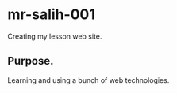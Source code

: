 # mr-salih-001
Creating my lesson web site.

## Purpose.
Learning and using a bunch of web technologies.
